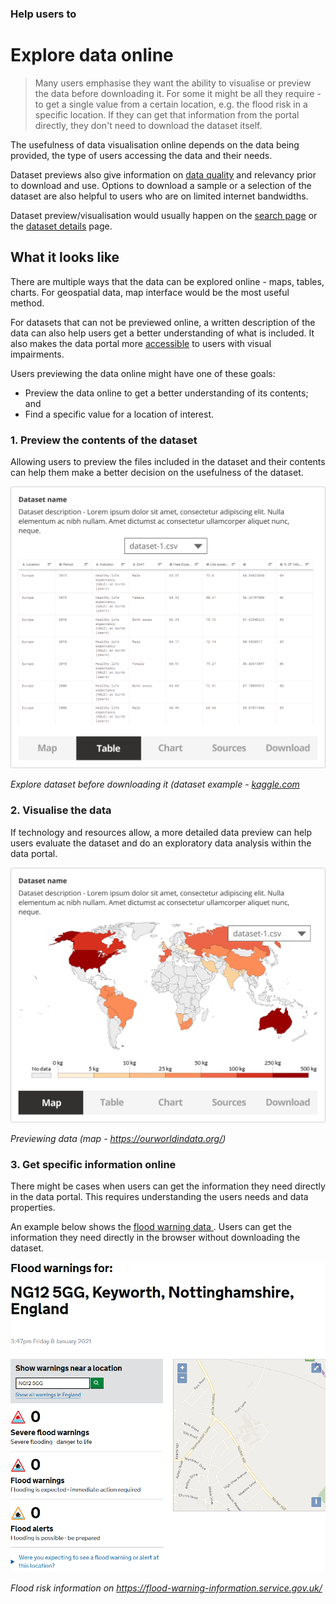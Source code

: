 ### Help users to
# Explore data online

> Many users emphasise they want the ability to visualise or preview the data before downloading it. For some it might be all they require - to get a single value from a certain location, e.g. the flood risk in a specific location. If they can get that information from the portal directly, they don't need to download the dataset itself.

The usefulness of data visualisation online depends on the data being provided, the type of users accessing the data and their needs.

Dataset previews also give information on [data quality](/main-content/steps/assess-data-quality) and relevancy prior to download and use. Options to download a sample or a selection of the dataset are also helpful to users who are on limited internet bandwidths.

Dataset preview/visualisation would usually happen on the [search page](http://localhost:3000/#/main-content/steps/search-for-data) or the [dataset details](http://localhost:3000/#/main-content/steps/search-for-data) page.

## What it looks like

There are multiple ways that the data can be explored online - maps, tables, charts. For geospatial data, map interface would be the most useful method. 

For datasets that can not be previewed online, a written description of the data can also help users get a better understanding of what is included. It also makes the data portal more [accessible](/main-content/accessibility) to users with visual impairments. 

Users previewing the data online might have one of these goals:
* Preview the data online to get a better understanding of its contents; and
* Find a specific value for a location of interest.
  
### 1. Preview the contents of the dataset

Allowing users to preview the files included in the dataset and their contents can help them make a better decision on the usefulness of the dataset.

<div class="image-container">

![Google results](../../_media/explore-data-online/explore-files.png)

*Explore dataset before downloading it (dataset example - [kaggle.com](https://www.kaggle.com/utkarshxy/who-worldhealth-statistics-2020-complete)*

</div>

### 2. Visualise the data

If technology and resources allow, a more detailed data preview can help users evaluate the dataset and do an exploratory data analysis within the data portal.

<div class="image-container">

![Additional info](../../_media/explore-data-online/explore-map.png)

*Previewing data (map - https://ourworldindata.org/)*

</div>

### 3. Get specific information online

There might be cases when users can get the information they need directly in the data portal. This requires understanding the users needs and data properties.

An example below shows the [flood warning data ](https://flood-warning-information.service.gov.uk/). Users can get the information they need directly in the browser without downloading the dataset.

<div class="image-container">

![Google results](../../_media/explore-data-online/flood-data.png)

*Flood risk information on https://flood-warning-information.service.gov.uk/*

</div>

<!--

<details>
<summary>Essential components</summary>
<br>
[Brief description and a list of the most relevant components/information for this task]

Below is a checklist of components/information that are relevant for this task.

These components can be arranged in many ways, but the ones with highest relevance should be the most visible/accessible.

?> 1 - high relevance, 2 - medium relevance, 3 - low relevance


| Component         | Description                                                            | Relevance |
|-------------------|------------------------------------------------------------------------|:---------:|
| Location          | Coordinates or the postcode of the location                            |     2     |
| Value of interest | Value of interest for that specific location                           |     2     |
| Table preview     | Online preview of CSV data                                             |     3     |
| Graph preview     | Bar charts visualizing the data                                        |     3     |
| Map preview       | Map with markers showing the values at specific locations or a heatmap |     3     |

</details> -->


